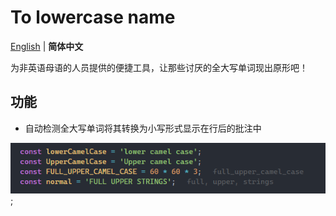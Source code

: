 # To lowercase name

[English](./README.md) | **简体中文**

为非英语母语的人员提供的便捷工具，让那些讨厌的全大写单词现出原形吧！

## 功能

- 自动检测全大写单词将其转换为小写形式显示在行后的批注中

![Example](./assets/example.png);
